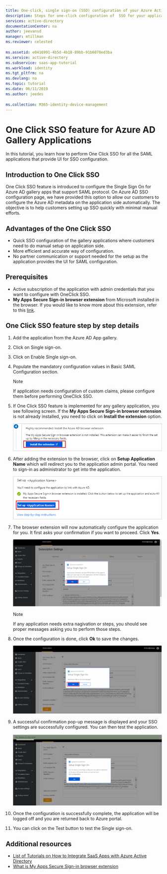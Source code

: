 ```yaml
---
title: One-click, single sign-on (SSO) configuration of your Azure Active Directory app gallery application  | Microsoft Docs
description: Steps for one-click configuration of  SSO for your application from the Azure AD app gallery.
services: active-directory
documentationCenter: na
author: jeevansd
manager: mtillman
ms.reviewer: celested

ms.assetid: e0416991-4b5d-4b18-89bb-91b6070ed3ba
ms.service: active-directory
ms.subservice: saas-app-tutorial
ms.workload: identity
ms.tgt_pltfrm: na
ms.devlang: na
ms.topic: tutorial
ms.date: 06/11/2019
ms.author: jeedes

ms.collection: M365-identity-device-management
---
```


# One Click SSO feature for Azure AD Gallery Applications

 In this tutorial, you learn how to perform One Click SSO for all the SAML applications that provide UI for SSO configuration.

## Introduction to One Click SSO

One Click SSO feature is introduced to configure the Single Sign On for Azure AD gallery apps that support SAML protocol. On Azure AD SSO configuration page, we have provided this option to allow our customers to configure the Azure AD metadata on the application side automatically. The objective is to help customers setting up SSO quickly with minimal manual efforts. 

## Advantages of the One Click SSO

- Quick SSO configuration of the gallery applications where customers need to do manual setup on application side.
- More efficient and accurate way of configuration.
- No partner communication or support needed for the setup as the application provides the UI for SAML configuration.

## Prerequisites

- Active subscription of the application with admin credentials that you want to configure with OneClick SSO.
- **My Apps Secure Sign-in browser extension** from Microsoft installed in the browser. If you would like to know more about this extension, refer to this [link](https://docs.microsoft.com/azure/active-directory/user-help/my-apps-portal-end-user-access).

## One Click SSO feature step by step details

1. Add the application from the Azure AD App gallery.

2. Click on Single sign-on.

3. Click on Enable Single sign-on.

4. Populate the mandatory configuration values in Basic SAML Configuration section.

    > [!NOTE] 
    > If application needs configuration of custom claims, please configure them before performing OneClick SSO.

5. If One Click SSO feature is implemented for any gallery application, you see following screen. If the **My Apps Secure Sign-in browser extension** is not already installed, you need to click on **Install the extension** option.

    ![Install My Apps Secure Sign-in browser extension](./media/one-click-sso-tutorial/install-myappssecure-extension.png)

6. After adding the extension to the browser, click on **Setup Application Name** which will redirect you to the application admin portal. You need to sign-in as administrator to get into the application.

    ![Setup application name](./media/one-click-sso-tutorial/setup-sso.png)

7. The browser extension will now automatically configure the application for you. It first asks your confirmation if you want to proceed. Click **Yes**.

    ![Saving the auto populated data](./media/one-click-sso-tutorial/save-autopopulate.png)

    > [!NOTE]
	> If any application needs extra nagivation or steps, you should see proper messages asking you to perform those steps. 

8. Once the configuration is done, click **Ok** to save the changes.

    ![Save the auto populated data](./media/one-click-sso-tutorial/save-data.png)

9. A successful confirmation pop-up message is displayed and your SSO settings are successfully configured. You can then test the application.

    ![SSO Configured](./media/one-click-sso-tutorial/sso-configured.png)

10. Once the configuration is successfully complete, the application will be logged off and you are returned back to Azure portal.

11. You can click on the Test button to test the Single sign-on.

## Additional resources

* [List of Tutorials on How to Integrate SaaS Apps with Azure Active Directory](https://docs.microsoft.com/azure/active-directory/saas-apps/tutorial-list)
* [What is My Apps Secure Sign-in browser extension](https://docs.microsoft.com/azure/active-directory/user-help/my-apps-portal-end-user-access)
 